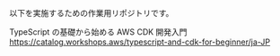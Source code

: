 以下を実施するための作業用リポジトリです。

TypeScript の基礎から始める AWS CDK 開発入門<br>
https://catalog.workshops.aws/typescript-and-cdk-for-beginner/ja-JP